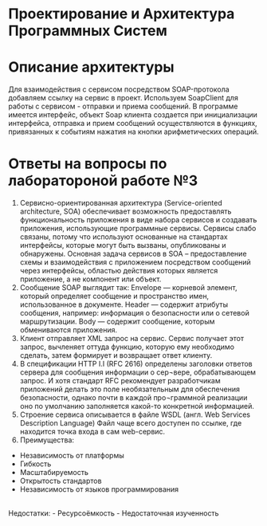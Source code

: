 # Проектирование и Архитектура Программных Систем
# Описание архитектуры
 Для взаимодействия с сервисом посредством SOAP-протокола добавляем ссылку на сервис в проект. Используем SoapClient для работы с сервисом - отправки и приема сообщений. В программе имеется интерфейс, объект Soap клиента создается при инициализации интерфейса, отправка и прием сообщений осуществляются в функциях, привязанных к событиям нажатия на кнопки арифметических операций. 
# Ответы на вопросы по лаборатороной работе №3
 1) Сервисно-ориентированная архитектура (Service-oriented architecture, SOA) обеспечивает возможность предоставлять функциональность приложения в виде набора сервисов и создавать приложения, использующие программные сервисы. Сервисы слабо связаны, потому что используют основанные на стандартах интерфейсы, которые могут быть вызваны, опубликованы и обнаружены. Основная задача сервисов в SOA – предоставление схемы и взаимодействия с приложением посредством сообщений через интерфейсы, областью действия которых является приложение, а не компонент или объект.
 2) Сообщение SOAP выглядит так: Envelope — корневой элемент, который определяет сообщение и пространство имен, использованное в документе. Header — содержит атрибуты сообщения, например: информация о безопасности или о сетевой маршрутизации. Body — содержит сообщение, которым обмениваются приложения.
 3) Клиент отправляет XML запрос на сервис. Сервис получает этот запрос, вычленяет оттуда функцию, которую ему необходимо сделать, затем формирует и возвращает ответ клиенту.
 4) В спецификации HTTP I.I (RFC 2616) определены заголовки ответов сервера для сообщения информации о сер¬вере, обрабатывающем запрос. И хотя стандарт RFC рекомендует разработчикам приложений делать это поле необязательным для обеспечения безопасности, однако почти в каждой про¬граммной реализации оно по умолчанию заполняется какой-то конкретной информацией.
 5) Строение сервиса описывается в файле WSDL (англ. Web Services Description Language) Файл чаще всего доступен по ссылке, где находится точка входа в сам web-сервис.
 6) Преимущества:
 - Независимость от платформы
 - Гибкость
 - Масштабируемость
 - Открытость стандартов
 - Независимость от языков программирования
 <br/>
    Недостатки:
 - Ресурсоёмкость
 - Недостаточная изученность